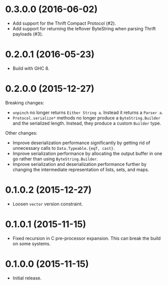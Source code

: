 0.3.0.0 (2016-06-02)
====================

-   Add support for the Thrift Compact Protocol (#2).
-   Add support for returning the leftover ByteString when parsing Thrift
    payloads (#3).

0.2.0.1 (2016-05-23)
====================

-   Build with GHC 8.

0.2.0.0 (2015-12-27)
====================

Breaking changes:

-   `unpinch` no longer returns `Either String a`. Instead it returns a
    `Parser a`.
-   `Protocol.serialize*` methods no longer produce a `ByteString.Builder` and
    the serialized length. Instead, they produce a custom `Builder` type.

Other changes:

-   Improve deserialization performance significantly by getting rid of
    unnecessary calls to `Data.Typeable.{eqT, cast}`.
-   Improve serialization performance by allocating the output buffer in one go
    rather than using `ByteString.Builder`.
-   Improve serialization and deserialization performance further by changing
    the intermediate representation of lists, sets, and maps.

0.1.0.2 (2015-12-27)
====================

-   Loosen `vector` version constraint.

0.1.0.1 (2015-11-15)
====================

-   Fixed recursion in C pre-processor expansion. This can break the build on
    some systems.

0.1.0.0 (2015-11-15)
====================

-   Initial release.

